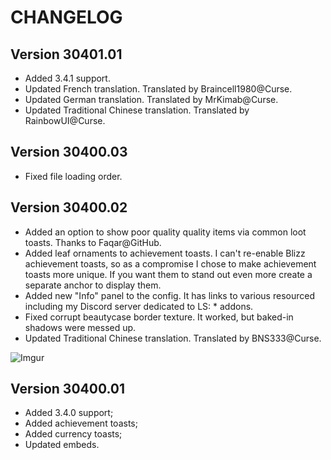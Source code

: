 # CHANGELOG

## Version 30401.01

- Added 3.4.1 support.
- Updated French translation. Translated by Braincell1980@Curse.
- Updated German translation. Translated by MrKimab@Curse.
- Updated Traditional Chinese translation. Translated by RainbowUI@Curse.

## Version 30400.03

- Fixed file loading order.

## Version 30400.02

- Added an option to show poor quality quality items via common loot toasts. Thanks to Faqar@GitHub.
- Added leaf ornaments to achievement toasts. I can't re-enable Blizz achievement toasts, so as a
  compromise I chose to make achievement toasts more unique. If you want them to stand out even more
  create a separate anchor to display them.
- Added new "Info" panel to the config. It has links to various resourced including my Discord
  server dedicated to LS: * addons.
- Fixed corrupt beautycase border texture. It worked, but baked-in shadows were messed up.
- Updated Traditional Chinese translation. Translated by BNS333@Curse.

![Imgur](https://i.imgur.com/yqJ7C6S.png)

## Version 30400.01

- Added 3.4.0 support;
- Added achievement toasts;
- Added currency toasts;
- Updated embeds.

